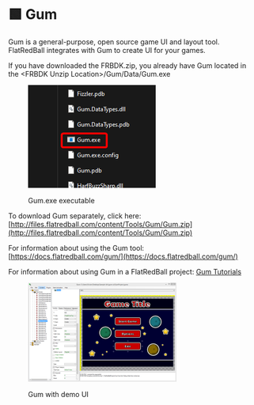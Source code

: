 # 🟩 Gum

Gum is a general-purpose, open source game UI and layout tool. FlatRedBall integrates with Gum to create UI for your games.

If you have downloaded the FRBDK.zip, you already have Gum located in the \<FRBDK Unzip Location>/Gum/Data/Gum.exe

<figure><img src="../.gitbook/assets/image (2) (1) (1) (1).png" alt=""><figcaption><p>Gum.exe executable</p></figcaption></figure>

To download Gum separately, click here: [http://files.flatredball.com/content/Tools/Gum/Gum.zip](http://files.flatredball.com/content/Tools/Gum/Gum.zip)

For information about using the Gum tool: [https://docs.flatredball.com/gum/](https://docs.flatredball.com/gum/)

For information about using Gum in a FlatRedBall project: [Gum Tutorials](tutorials/)

<figure><img src="../media/2016-02-GumPromo1-300x200.png" alt=""><figcaption><p>Gum with demo UI</p></figcaption></figure>

